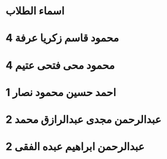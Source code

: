 # اسماء الطلاب 
# محمود قاسم زكريا عرفة 4
# محمود محى فتحى عتيم 4
# احمد حسين محمود نصار 1
# عبدالرحمن مجدى عبدالرازق محمد 2
# عبدالرحمن ابراهيم عبده الفقى 2
